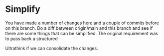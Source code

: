 # Simplify

You have made a number of changes here and a couple of commits before on this branch.  Do a diff between origin/main and this
   branch and see if there are some things that can be simplified.  The original requirement was to pass back a structured

  Ultrathink if we can consolidate the changes.